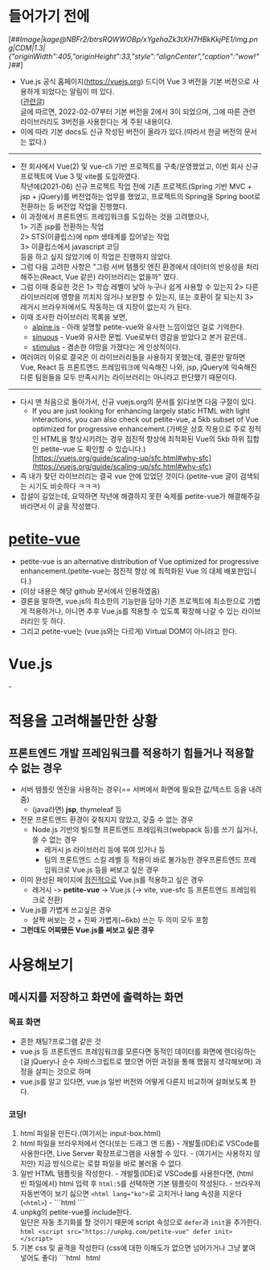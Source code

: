 # 들어가기 전에

[##_Image|kage@NBFr2/btrsRQWWOBp/xYgehaZk3tXH7HBkKkjPE1/img.png|CDM|1.3|{"originWidth":405,"originHeight":33,"style":"alignCenter","caption":"wow!"}_##]

-   Vue.js 공식 홈페이지(https://vuejs.org) 드디어 Vue 3 버전을 기본 버전으로 사용하게 되었다는 알림이 떠 있다.  
    ([관련글](https://blog.vuejs.org/posts/vue-3-as-the-new-default.html))  
    글에 따르면, 2022-02-07부터 기본 버전을 2에서 3이 되었으며, 그에 따른 관련 라이브러리도 3버전을 사용한다는 게 주된 내용이다.
-   이에 따라 기본 docs도 신규 작성된 버전이 올라가 있다.(따라서 한글 버전의 문서는 없다.)

---

-   전 회사에서 Vue(2) 및 vue-cli 기반 프로젝트를 구축/운영했었고, 이번 회사 신규 프로젝트에 Vue 3 및 vite를 도입하였다.  
    작년에(2021-06) 신규 프로젝트 작업 전에 기존 프로젝트(Spring 기반 MVC + jsp + jQuery)를 버전업하는 업무를 했었고, 프로젝트의 Spring을 Spring boot로 전환하는 등 버전업 작업을 진행했다.
-   이 과정에서 프론트엔드 프레임워크를 도입하는 것을 고려했으나,  
    1> 기존 jsp를 전환하는 작업  
    2> STS(이클립스)에 npm 생태계를 집어넣는 작업  
    3> 이클립스에서 javascript 코딩  
    등을 하고 싶지 않았기에 이 작업은 진행하지 않았다.
-   그럼 다음 고려한 사항은 "그럼 서버 템플릿 엔진 환경에서 데이터의 반응성을 처리해주는(React, Vue 같은) 라이브러리는 없을까" 였다.
-   그럼 이때 중요한 것은 1> 학습 레벨이 낮아 누구나 쉽게 사용할 수 있는지 2> 다른 라이브러리에 영향을 끼치지 않거나 보완할 수 있는지, 또는 호환이 잘 되는지 3> 레거시 브라우저에서도 작동하는 데 지장이 없는지 가 된다.
-   이때 조사한 라이브러리 목록을 보면,
    -   [alpine.js](https://alpinejs.dev/) - 아래 설명할 petite-vue와 유사한 느낌이었던 걸로 기억한다.
    -   [sinuous](https://github.com/luwes/sinuous) - Vue와 유사한 문법. Vue로부터 영감을 받았다고 본거 같은데..
    -   [stimulus](https://stimulus.hotwired.dev/) - 겸손한 야망을 가졌다는 게 인상적이다.
-   여러여러 이유로 결국은 이 라이브러리들을 사용하지 못했는데, 결론만 말하면 Vue, React 등 프론트엔드 프레임워크에 익숙해진 나와, jsp, jQuery에 익숙해진 다른 팀원들을 모두 만족시키는 라이브러리는 아니라고 판단했기 때문이다.

---

-   다시 맨 처음으로 돌아가서, 신규 vuejs.org의 문서를 읽다보면 다음 구절이 있다.  
    -   If you are just looking for enhancing largely static HTML with light interactions, you can also check out petite-vue, a 5kb subset of Vue optimized for progressive enhancement.(가벼운 상호 작용으로 주로 정적인 HTML을 향상시키려는 경우 점진적 향상에 최적화된 Vue의 5kb 하위 집합인 petite-vue 도 확인할 수 있습니다.)  
    [https://vuejs.org/guide/scaling-up/sfc.html#why-sfc](https://vuejs.org/guide/scaling-up/sfc.html#why-sfc)
-   즉 내가 찾던 라이브러리는 결국 vue 안에 있었던 것이다.(petite-vue 글이 검색되는 시기도 비슷하다 ㅋㅋㅋ)
-   잡설이 길었는데, 요약하면 작년에 해결하지 못한 숙제를 petite-vue가 해결해주길 바라면서 이 글을 작성했다.

# [petite-vue](https://github.com/vuejs/petite-vue)
-   petite-vue is an alternative distribution of Vue optimized for progressive enhancement.(petite-vue는 점진적 향상 에 최적화된 Vue 의 대체 배포판입니다.)
-   (이상 내용은 해당 github 문서에서 인용하였음)
-   결론을 말하면, vue.js의 최소한의 기능만을 담아 기존 프로젝트에 최소한으로 가볍게 적용하거나, 아니면 추후 Vue.js를 적용할 수 있도록 확장해 나갈 수 있는 라이브러리인 듯 하다.
-   그리고 petite-vue는 (vue.js와는 다르게) Virtual DOM이 아니라고 한다.

# Vue.js

\-

# 적용을 고려해볼만한 상황

## 프론트엔드 개발 프레임워크를 적용하기 힘들거나 적용할 수 없는 경우

-   서버 템플릿 엔진을 사용하는 경우(== 서버에서 화면에 필요한 값/텍스트 등을 내려줌)
    -   (java라면) **jsp**, thymeleaf 등
-   전문 프론트엔드 환경이 갖춰지지 않았고, 갖출 수 없는 경우
    -   Node.js 기반의 빌드형 프론트엔드 프레임워크(webpack 등)를 쓰기 싫거나, 쓸 수 없는 경우
        -   레거시 js 라이브러리 등에 묶여 있거나 등
        -   팀의 프론트엔드 스킬 레벨 등 적용이 바로 불가능한 경우프론트엔드 프레임워크로 Vue.js 등을 써보고 싶은 경우
-   이미 완성된 페이지에 [점진적으로](https://developer.mozilla.org/en-US/docs/Glossary/Progressive_Enhancement) Vue.js를 적용하고 싶은 경우
    -   레거시 -> **petite-vue** -> Vue.js (-> vite, vue-sfc 등 프론트엔드 프레임워크로 전환)
-   Vue.js를 가볍게 쓰고싶은 경우
    -   살짝 써보는 것 + 진짜 가볍게(~6kb) 쓰는 두 의미 모두 포함
-   **그런데도 어찌됐든 Vue.js를 써보고 싶은 경우**

# 사용해보기

## 메시지를 저장하고 화면에 출력하는 화면

### 목표 화면
-   흔한 채팅?프로그램 같은 것
-   vue.js 등 프론트엔드 프레임워크를 모른다면 동적인 데이터를 화면에 렌더링하는 (걸 jQuery나 순수 자바스크립트로 했으면 어떤 과정을 통해 했을지 생각해보며) 과정을 살피는 것으로 하며
-   vue.js를 알고 있다면, vue.js 일반 버전와 어떻게 다른지 비교하며 살펴보도록 한다.


### 코딩!
1.   html 파일을 만든다.(여기서는 input-box.html)
1.   html 파일을 브라우저에서 연다(또는 드래그 앤 드롭)
    -   개발툴(IDE)로 VSCode를 사용한다면, Live Server 확장프로그램을 사용할 수 있다.
    -   (여기서는 사용하지 않지만) 지금 방식으로는 로컬 파일을 바로 불러올 수 없다.
1.   일반 HTML 템플릿을 작성한다.
    -   개발툴(IDE)로 VSCode를 사용한다면, (html 빈 파일에서) html 입력 후 ``html:5``를 선택하면 기본 템플릿이 작성된다.
    -   브라우저 자동번역이 보기 싫으면 ``<html lang="ko">``로 고치거나 lang 속성을 지운다(``<html>``)
    -   ```html
        <!DOCTYPE html>
        <html lang="en">
          <head>
            <meta charset="UTF-8">
            <meta http-equiv="X-UA-Compatible" content="IE=edge">
            <meta name="viewport" content="width=device-width, initial-scale=1.0">
            <title>Document</title>
          </head>
          <body>
            <!--  -->
          </body>
        </html>
        ```
1.   unpkg의 petite-vue를 include한다.  
    일단은 자동 초기화를 할 것이기 때문에 script 속성으로 ``defer``과 ``init``을 추가한다.
    ```html
    <script src="https://unpkg.com/petite-vue" defer init></script>
    ```
1.   기본 css 및 골격을 작성한다 (css에 대한 이해도가 없으면 넘어가거나 그냥 붙여넣어도 좋다)
    ```html
    <link rel="stylesheet" href="https://unpkg.com/normalize.css">
    <style>
      * {
        box-sizing: content-box;
      }
      #app {
        width: 100vw;
        height: 100vh;
      }
    </style>
    ```
    ```html
    <body>
      <div id="app">
        <div class="input-wrap">
          <!-- 입력 인풋 및 버튼 -->
        </div>
        <div class="input-log-wrap">
          <!-- 입력 결과 확인 창(chat log) -->
        </div>
      </div>
    </body>
    ```
1.   입력 인풋 및 버튼 컴포넌트를 그린다.
    ```html
    <div class="input-wrap">
      <input type="text" value="입력값" />
      <button>입력</button>
    </div>
    ```
1.   컴포넌트에 petite-vue를 적용하고, input에 값을 연결한다.  
    1.   div#app에 ``v-scope`` 속성을 주는 것으로 시작해보자
        ```html
        <div id="app" v-scope>
          ...
        </div>
        ```  
      여기까지 진행해도 전 화면과 차이는 없다. 굳이 한다면 웹 브라우저의 개발자 도구(F12)를 띄워봐서 에러 없는지 확인하는 거 정도?
    2.   다음으로 v-scope에 값을 선언하고 그 값을 input의 value 값으로 줘본다.
        ```html
        <div id="app" v-scope="{ inputText: '초기값' }"><!-- 값은 Javascript Object 형태로 준다. -->
          ...
            <!--
              위에서 선언한 v-scope의 값에 속성을 연결하기 위한 colon(:) 문법
                - 정확히는 v-bind:[속성명] - 을 사용하여 값을 지정한다.
              속성의 값은 v-scope에서 사용한 변수명을 전달하면 된다.
            -->
            <input type="text" :value="inputText" />
          ...
        </div>
        ```
        -   값을 화면에 출력해서 제대로 연결되었는지 확인할 수 있다.
            ```html
            <input type="text" :value="inputText" />
            현재 입력값: {{ inputText }}
            ```
        -   여기까지 진행하면, 기존 초기값('입력값') 대신 v-scope의 inputText로 적용한 초기값('초기값')이 설정 것을 확인할 수 있다.  
            (아직 동기화는 반영하지 않음)
    3.   실시간 입력값이 동기화되도록, 특수 문법인 ``v-model``을 사용한다.
        ```html
        <input type="text" v-model="inputText" />
        ```  
        (간단히 말하면, v-model은 :value + @input(입력 이벤트)을 연결할 때 쓰는 문법이다.)  
        여기까지 진행 시, 값이 실시간으로 반영되는 것을 확인할 수 있다.
1.   입력 버튼 이벤트를 작성한다.
    1.   button에 click 이벤트인 ``@click`` 속성을 지정한다.  
        속성값에는 기능을 정의하면 되는데, 일단은 입력값을 빈값으로 초기화하는(바꾸는) 기능을 달아보자.
        ```html
        <!--
          click 이벤트를 정의하기 위해 @ 문법 - 정확히는 v-on:[이벤트명] - 을 사용하여 이벤트를 지정한다.
          속성의 값은 중괄호로 감싸진 함수라고 생각하고 내용을 작성하면 된다. (= 여러 줄은 세미콜론(;)을 사용하면 된다)
          나중에 함수 내용이 길고 복잡해지면 javascript에서 함수를 선언하고 그 함수명을 부르는 방식으로 전환한다.
        -->
        <button @click="inputText = '';">입력</button>
        ```  
        (화면에서 버튼을 클릭하여 입력값이 사라지는지 확인하자.)
    2.   이번에는 입력값을 배열에 저장하는 기능을 덧붙인다.  
       덧붙이기 전, v-scope에 입력값을 저장할 배열을 먼저 선언해준다.
        ```html
        <!-- 값은 Javascript Object 형태로 준다. -->
        <div id="app" v-scope="{ logList: [], inputText: '초기값' }">
          ...
            <!-- Array.push를 사용하여 값을 배열 저장한 후, 입력값을 초기화한다. -->
            <button @click="logList.push(inputText); inputText = '';">입력</button>
          ...
        </div>
        ```  
        -  Tip
            - 마찬가지로, 배열값을 화면에 출력해서 제대로 연결되었는지 확인할 수 있다.(배열은 자동 문자열 변환됨)
                ```html
                <button @click="logList.push(inputText); inputText = '';">입력</button>
                현재 저장값: {{ logList }}
                ```
1.   배열 ``logList``에 저장된 값을 화면과 연결한다.
    1.   반복 데이터를 위한 문법인 ``v-for``을 사용한다.
        ```html
        <div class="input-log-wrap">
          <!--
            javascript의 for(idx in list) 문법과 유사하게, v-for="(item, idx) in list" 형태로 사용할 수 있다.
            item(첫번째 값)은 배열의 각 항목이며, idx(두번째 값)은 배열에서 항목의 순서(index)이다.
            v-for을 사용할 때 key값은 주는 것이 좋으며, 보통 고유한 id값을 주면 된다.(아래와 같은 배열 index를 사용하는 건 나쁜 예 중에 하나다.)
          -->
          <div v-for="(text, idx) in logList" :key="idx">
            <p>{{ text }}</p>
          </div>
        </div>
        ```  
        이렇게 한 경우 값을 추가할 때마다 값이 ``순서대로`` 출력되는 것을 확인할 수 있다.
1.   배열을 string 구조에서 object 구조로 변경해본다.
    - 단순 텍스트만 출력하는 것 대신 입력 시간을 추가해보기 위해, 데이터 구조를 변경한다.
        - 데이터 구조는 ``{ text: string, timestamp: Date }`` 구조로 한다.
    1.   입력부 변경
        ```html
        <button @click="logList.push({ text: inputText, timestamp: new Date() }); inputText = '';">입력</button>
        <!-- 이제 기존 string 대신 object({ text: string, timestamp: Date }) 구조가 들어간다. -->
        ```
    2.   출력부 변경
        ```html
        <div class="input-log-wrap">
          <div v-for="(log, idx) in logList" :key="idx">
            <p>
              <!-- 기존 string 대신 object 구조로 변경한 값에 맞춰 값을 가져온다. -->
              {{ log.text }}
              <span>{{ log.timestamp }}</span>
            </p>
          </div>
          <!-- 혹시 es6 구조할당분해에 익숙하다면 다음과 같이 해도 좋다. -->
          <!--
          <div v-for="({ text, timestamp }, idx) in logList" :key="idx">
            <p>
              {{ text }}
              <span>{{ timestamp }}</span>
            </p>
          </div>
          -->
        </div>
        ```

### 코딩!(발전)
1.   자동 초기화 대신 Javascript로 초기화하도록 코드를 변경
    ```html
    <!-- defer, init 삭제 -->
    <script src="https://unpkg.com/petite-vue"></script>
    ```
    ```html
    <script>
      // 수동으로 petite-vue app을 생성하고 마운트해준다.
      PetiteVue.createApp().mount()
    </script>
    <!-- 혹시 es module 방식에 익숙하다면 -->
    <!--
      <script type="module">
        import { createApp } from 'https://unpkg.com/petite-vue?module'
        createApp().mount()
      </script>
    -->
    ```  
    - 자동 init은 분명 매력적인 기능이지만, 기존 프로젝트에 petite-vue를 적용하는 구조라면, 분명 초기화 타이밍이 이슈가 될것이라고 생각한다.
    - 따라서, 사용자가 올바른 초기화 타이밍에(예> 특정 컴포넌트 ready 후) 초기화를 실시할 수 있다.
1.   이벤트 함수, v-scope 변수를 javascript에서 정의하기
    - html 속성으로 복잡한(두 줄 이상의, 또는 라이브러리 함수가 연관된) 함수를 정의하는 것은 불가능하거나 속성이 복잡해진다.
    - 따라서 함수를 javascript에서 정의하고, 해당 함수명을 호출하는 방식으로 변경한다.
    - 함수 내에서 v-scope의 변수를 사용하기 위해서는 createApp의 파라미터로 값이 선언되어야 하므로 결국 **javascript에서 변수를 선언하도록 변경**하여야 한다.
    ```js
    PetiteVue.createApp({
      // v-scope의 값을 여기서 선언해줘야 함수에서 해당 값을 사용할 수 있다
      logList: [],
      inputText: '초기값',
      
      addLogList: function() { // 기존 인라인 함수 대신 ``addLogList`` 값을 전달한다
        // 기존 v-scope의 값은 여기서 this.* 형태로 사용할 수 있다
        // logList.push({ text: inputText, timestamp: new Date() });
        // inputText = '';
        // console.log(this)
        this.logList.push({ text: this.inputText, timestamp: new Date() })
        this.inputText = ''
      }
    }).mount()
    ```
    ```html
    <!-- v-scope의 속성 제거(global 속성으로 이용) -->
    <div id="app" v-scope>
      ...
        <!-- @click에 함수명을 지정 -->
        <button @click="addLogList">입력</button>
      ...
    </div>
    ```
1.   정의했던 기능들을 함수형 컴포넌트 LogApp으로 만들기
    -    기능을 재사용할 수 있도록 컴포넌트화해본다.
    ```js
    // log-app 기능을 LogApp 컴포넌트(함수형)으로 분리한다
    function LogApp(props) {
      return {
        logList: [],
        inputText: '초기값',
        addLogList: function() {
          this.logList.push({ text: this.inputText, timestamp: new Date() })
          this.inputText = ''
        }
      }
    }
    PetiteVue.createApp({
      // 컴포넌트 자체를 넘긴다
      LogApp
    }).mount()
    ```
    ```html
    <!-- 함수형 컴포넌트를 실행하는 형태로 컴포넌트를 초기화한다 -->
    <div id="app" v-scope="LogApp()">
    ```
1.   번외> reactive()를 사용하여 this를 대체해본다.
    - 장점: this에 종속되지 않음
        - arrow function 사용 가능 등
        - vue 3 composition api와 유사한 형태로 코드 스타일을 사용할 수 있다.(위의 스타일은 vue 2(option api)와 유사)
    - 단점: 반응형 값 처리를 위해 reacive()로 감싸진 값을 사용해야 함
    ```js
    function LogApp(props) {
      // Vue 3 reactive 기능과 비슷하게, 값이 변경될 경우 자동적으로 vue에서 처리하도록 reactive()로 객체를 감쌀 수 있다
      const state = PetiteVue.reactive({
        logList: [],
        inputText: '초기값',
      })
      return {
        state,
        addLogList: () => { /* this를 사용하지 않으므로 es6 arrow function 사용 가능 */
          // this.* 대신 state.*으로 변경
          state.logList.push({ text: state.inputText, timestamp: new Date() })
          state.inputText = ''
        }
      }
    }
    ```
    ```html
    <!-- state로 감싼 형태로 값을 정의했으므로 호출시에도 변경 -->
    <input type="text" v-model="state.inputText" />
    <!-- state로 감싼 형태로 값을 정의했으므로 호출시에도 변경 -->
    <div v-for="(log, idx) in state.logList" :key="idx">
    ```
<!-- ### 추가 미션 -->
<!-- - [ ] 특수 이벤트 ``@vue:mounted``, ``@vue:unmounted`` 사용해보기 -->
<!-- - [ ] template를 사용하도록 기능 변경(inline template 또는 <template id="" /> 형태) -->
<!-- - [ ] 날짜 출력 형태를 변경해보기 -->
<!-- - [ ] 입력 시 IME 처리하기 -->
<!-- - [ ] 행 삭제 기능 만들기(버튼으로) -->
<!-- - [ ] 전체 삭제 기능 만들기(버튼으로) -->
<!-- - [ ] 조건문(``v-if``, ``v-else``)을 사용하여 짝수행일 경우 글자색을 변경하기   -->
<!-- (위의 행 삭제 기능에 관계없이 홀/짝수행에 따라 출력할 수 있다.) -->

# 사용후기
- (html 속성 작성 중)자동완성이 없고, html 속성에 javascript 값을 줘야 하므로 syntax 구분이 힘들다.
- computed의 부재가 아쉽다.
- petite-vue는 vue의 경량판이기도 하지만 확실히 다른 용도로 사용할 수 있을 것으로 생각됨
  (예> 레거시 프로젝트의 특정 부분에만 vue를 적용하는 경우)

